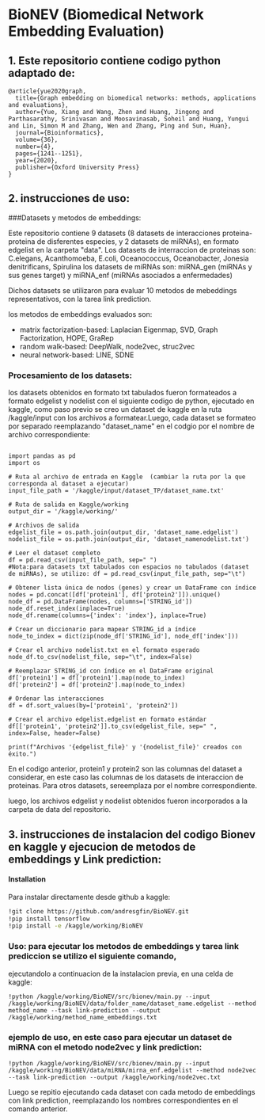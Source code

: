 
# BioNEV (Biomedical Network Embedding Evaluation)

## 1. Este repositorio contiene codigo python adaptado de:

```
@article{yue2020graph,
  title={Graph embedding on biomedical networks: methods, applications and evaluations},
  author={Yue, Xiang and Wang, Zhen and Huang, Jingong and Parthasarathy, Srinivasan and Moosavinasab, Soheil and Huang, Yungui and Lin, Simon M and Zhang, Wen and Zhang, Ping and Sun, Huan},
  journal={Bioinformatics},
  volume={36},
  number={4},
  pages={1241--1251},
  year={2020},
  publisher={Oxford University Press}
}
```

## 2. instrucciones de uso:
###Datasets y metodos de embeddings:

Este repositorio contiene 9 datasets (8 datasets de interacciones proteina-proteina de disferentes especies, y 2 datasets de miRNAs), en formato edgelist en la carpeta "data". Los datasets de interraccion de proteinas son: 
C.elegans, Acanthomoeba, E.coli, Oceanococcus, Oceanobacter, Jonesia denitrificans, Spirulina
los datasets de miRNAs son: miRNA_gen (miRNAs y sus genes target) y miRNA_enf (miRNAs asociados a enfermedades)

Dichos datasets se utilizaron para evaluar 10 metodos de mebeddings representativos, con la tarea link prediction.

los metodos de embeddings evaluados son:
- matrix factorization-based: Laplacian Eigenmap, SVD, Graph Factorization, HOPE, GraRep
- random walk-based: DeepWalk, node2vec, struc2vec
- neural network-based: LINE, SDNE


### Procesamiento de los datasets:
los datasets obtenidos en formato txt tabulados fueron formateados a formato edgelist y nodelist con el siguiente codigo de python, ejecutado en kaggle, como paso previo se creo un dataset de kaggle en la ruta /kaggle/input con los archivos a formatear.Luego, cada dataset se formateo por separado reemplazando "dataset_name" en el codgio por el nombre de archivo correspondiente:

```

import pandas as pd
import os

# Ruta al archivo de entrada en Kaggle  (cambiar la ruta por la que corresponda al dataset a ejecutar)
input_file_path = '/kaggle/input/dataset_TP/dataset_name.txt'

# Ruta de salida en Kaggle/working
output_dir = '/kaggle/working/'

# Archivos de salida
edgelist_file = os.path.join(output_dir, 'dataset_name.edgelist')
nodelist_file = os.path.join(output_dir, 'dataset_namenodelist.txt')

# Leer el dataset completo
df = pd.read_csv(input_file_path, sep=" ")
#Nota:para datasets txt tabulados con espacios no tabulados (dataset de miRNAs), se utilizo: df = pd.read_csv(input_file_path, sep="\t")

# Obtener lista única de nodos (genes) y crear un DataFrame con índice
nodes = pd.concat([df['protein1'], df['protein2']]).unique()
node_df = pd.DataFrame(nodes, columns=['STRING_id'])
node_df.reset_index(inplace=True)
node_df.rename(columns={'index': 'index'}, inplace=True)

# Crear un diccionario para mapear STRING_id a índice
node_to_index = dict(zip(node_df['STRING_id'], node_df['index']))

# Crear el archivo nodelist.txt en el formato esperado
node_df.to_csv(nodelist_file, sep="\t", index=False)

# Reemplazar STRING_id con índice en el DataFrame original
df['protein1'] = df['protein1'].map(node_to_index)
df['protein2'] = df['protein2'].map(node_to_index)

# Ordenar las interacciones 
df = df.sort_values(by=['protein1', 'protein2'])

# Crear el archivo edgelist.edgelist en formato estándar
df[['protein1', 'protein2']].to_csv(edgelist_file, sep=" ", index=False, header=False)

print(f"Archivos '{edgelist_file}' y '{nodelist_file}' creados con éxito.")

```
En el codigo anterior, protein1 y protein2 son las columnas del dataset a considerar, en este caso las columnas de los datasets de interaccion de proteinas. Para otros datasets, sereemplaza por el nombre correspondiente.

luego, los archivos edgelist y nodelist obtenidos fueron incorporados a la carpeta de data del repositorio.



## 3. instrucciones de instalacion del codigo Bionev en kaggle y ejecucion de metodos de embeddings y Link prediction:

#### Installation

Para instalar directamente desde github a kaggle:

```bash
!git clone https://github.com/andresgfin/BioNEV.git
!pip install tensorflow
!pip install -e /kaggle/working/BioNEV
```

### Uso: para ejecutar los metodos de embeddings y tarea link prediccion se utilizo el siguiente comando, 
ejecutandolo a continuacion de la instalacion previa, en una celda de kaggle:

```
!python /kaggle/working/BioNEV/src/bionev/main.py --input /kaggle/working/BioNEV/data/folder_name/dataset_name.edgelist --method method_name --task link-prediction --output /kaggle/working/method_name_embeddings.txt

```
### ejemplo de uso, en este caso para ejecutar un dataset de miRNA con el metodo node2vec y link prediction:

```
!python /kaggle/working/BioNEV/src/bionev/main.py --input /kaggle/working/BioNEV/data/miRNA/mirna_enf.edgelist --method node2vec --task link-prediction --output /kaggle/working/node2vec.txt

```
Luego se repitio ejecutando cada dataset con cada metodo de embeddings con link prediction, reemplazando los nombres correspondientes en el comando anterior.




